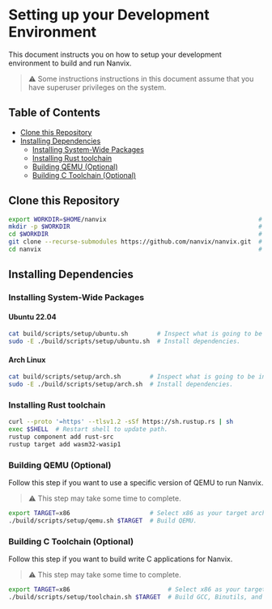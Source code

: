 # Setting up your Development Environment

This document instructs you on how to setup your development environment to build and run Nanvix.

> ⚠️ Some instructions instructions in this document assume that you have superuser privileges on the system.

## Table of Contents

- [Clone this Repository](#clone-this-repository)
- [Installing Dependencies](#installing-dependencies)
  - [Installing System-Wide Packages](#installing-system-wide-packages)
  - [Installing Rust toolchain](#installing-rust-toolchain)
  - [Building QEMU (Optional)](#building-qemu-optional)
  - [Building C Toolchain (Optional)](#building-c-toolchain-optional)

## Clone this Repository

```bash
export WORKDIR=$HOME/nanvix                                          # Change this if you want.
mkdir -p $WORKDIR                                                    # Create workspace.
cd $WORKDIR                                                          # Switch to workspace.
git clone --recurse-submodules https://github.com/nanvix/nanvix.git  # Recursively clone repository.
cd nanvix                                                            # Switch to nanvix source tree.
```

## Installing Dependencies

### Installing System-Wide Packages

#### Ubuntu 22.04

```bash
cat build/scripts/setup/ubuntu.sh        # Inspect what is going to be installed.
sudo -E ./build/scripts/setup/ubuntu.sh  # Install dependencies.
```

#### Arch Linux

```bash
cat build/scripts/setup/arch.sh        # Inspect what is going to be installed.
sudo -E ./build/scripts/setup/arch.sh  # Install dependencies.
```

### Installing Rust toolchain

``` bash
curl --proto '=https' --tlsv1.2 -sSf https://sh.rustup.rs | sh
exec $SHELL  # Restart shell to update path.
rustup component add rust-src
rustup target add wasm32-wasip1
```

### Building QEMU (Optional)

Follow this step if you want to use a specific version of QEMU to run Nanvix.

> ⚠️ This step may take some time to complete.

```bash
export TARGET=x86                      # Select x86 as your target architecture.
./build/scripts/setup/qemu.sh $TARGET  # Build QEMU.
```

### Building C Toolchain (Optional)

Follow this step if you want to build write C applications for Nanvix.

> ⚠️ This step may take some time to complete.

```bash
export TARGET=x86                           # Select x86 as your target architecture.
./build/scripts/setup/toolchain.sh $TARGET  # Build GCC, Binutils, and GDB.
```
